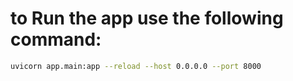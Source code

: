 # to Run the app use the following command:

```bash
uvicorn app.main:app --reload --host 0.0.0.0 --port 8000
```